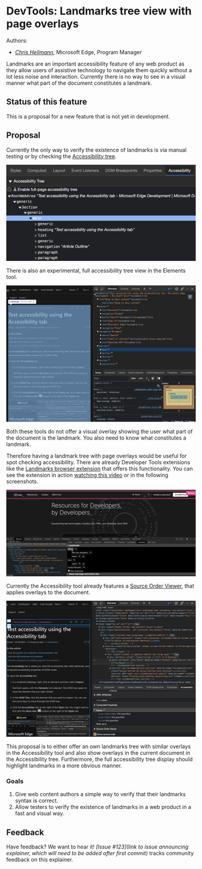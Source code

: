 # DevTools: Landmarks tree view with page overlays

Authors:
 - *[Chris Heilmann](https://github.com/codepo8)*, Microsoft Edge, Program Manager

Landmarks are an important accessibility feature of any web product as they allow users of assistive technology to navigate them quickly without a lot less noise and interaction. Currently there is no way to see in a visual manner what part of the document constitutes a landmark. 

## Status of this feature

This is a proposal for a new feature that is not yet in development.

## Proposal

Currently the only way to verify the existence of landmarks is via manual testing or by checking the  [Accessibility tree](https://docs.microsoft.com/en-us/microsoft-edge/devtools-guide-chromium/accessibility/accessibility-tab). 

![Accessibility tree showing a main element](accessibility-main-element.png)

There is also an experimental, full accessibility tree view in the Elements tool.

![Full accessibility tree replacing the DOM tree in the elements tool](full-accessibility-tree.png)

Both these tools do not offer a visual overlay showing the user what part of the document is the landmark. You also need to know what constitutes a landmark.

Therefore having a landmark tree with page overlays would be useful for spot checking accessibility. There are already Developer Tools extensions like the [Landmarks browser extension](http://matatk.agrip.org.uk/landmarks/) that offers this functionality. You can see the extension in action [watching this video](https://user-images.githubusercontent.com/13508/168231108-6c39335a-eb19-4e9f-be04-5fb35ea208ff.mp4) or in the following screenshots.

![Extension showing the landmarks tree and the highlighted corresponding section in the live site](extension-overlay.png)

Currently the Accessibility tool already features a [Source Order Viewer](https://docs.microsoft.com/microsoft-edge/devtools-guide-chromium/accessibility/test-tab-key-source-order-viewer), that applies overlays to the document.

![Source order viewer showing the source order as an overlay in the document](source-order-viewer.png)

This proposal is to either offer an own landmarks tree with similar overlays in the Accessibility tool and also show overlays in the current document in the Accessibility tree. Furthermore, the full accessibility tree display should highlight landmarks in a more obvious manner.

### Goals

1. Give web content authors a simple way to verify that their landmarks syntax is correct.
1. Allow testers to verify the existence of landmarks in a web product in a fast and visual way.

## Feedback
Have feedback? We want to hear it! *[Issue #123](link to issue announcing explainer, which will need to be added after first commit)* tracks community feedback on this explainer.